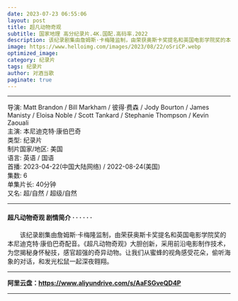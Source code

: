 ```yaml
---
date: 2023-07-23 06:55:06
layout: post
title: 超凡动物奇观
subtitle: 国家地理 高分纪录片.4K.国配.高码率.2022
description: 该纪录剧集由詹姆斯·卡梅隆监制，由荣获奥斯卡奖提名和英国电影学院奖的本尼迪克特·康伯巴奇配音。《超凡动物奇观》大胆创新，采用前沿电影制作技术，为您揭秘身怀秘技，感官超强的奇异动物...
image: https://www.helloimg.com/images/2023/08/22/oSriCP.webp
optimized_image: 
category: 纪录片
tags: 纪录片
author: 对酒当歌
paginate: true
---
```


---

导演: Matt Brandon / Bill Markham / 彼得·费森 / Jody Bourton / James Manisty / Eloisa Noble / Scott Tankard / Stephanie Thompson / Kevin Zaouali  
主演: 本尼迪克特·康伯巴奇  
类型: 纪录片  
制片国家/地区: 美国  
语言: 英语 / 国语  
首播: 2023-04-22(中国大陆网络) / 2022-08-24(美国)  
集数: 6  
单集片长: 40分钟  
又名: 超/自然 / 超级/自然  

---

#### 超凡动物奇观 剧情简介 · · · · · ·

　　该纪录剧集由詹姆斯·卡梅隆监制，由荣获奥斯卡奖提名和英国电影学院奖的本尼迪克特·康伯巴奇配音。《超凡动物奇观》大胆创新，采用前沿电影制作技术，为您揭秘身怀秘技，感官超强的奇异动物。让我们从蜜蜂的视角感受花朵，偷听海象的对话，和发光松鼠一起深夜翱翔。

---

**阿里云盘：<https://www.aliyundrive.com/s/AaFSGveQD4P>**

---
